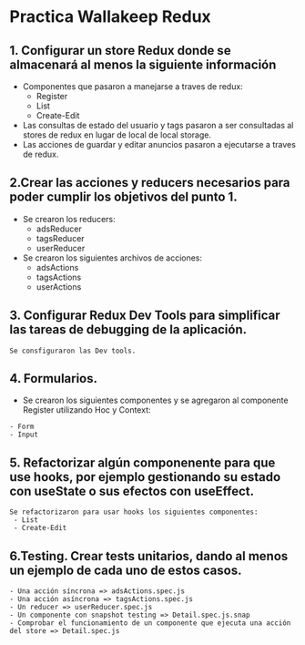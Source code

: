 # Practica Wallakeep Redux

## 1. Configurar un store Redux donde se almacenará al menos la siguiente información

  - Componentes que pasaron a manejarse a traves de redux:
    - Register
    - List
    - Create-Edit
  - Las consultas de estado del usuario y tags pasaron a ser consultadas al stores de redux en lugar de local de
    local storage.
  - Las acciones de guardar y editar anuncios pasaron a ejecutarse a traves de redux.           

## 2.Crear las acciones y reducers necesarios para poder cumplir los objetivos del punto 1.
  - Se crearon los reducers:
    - adsReducer
    - tagsReducer
    - userReducer
  - Se crearon los siguientes archivos de acciones:
    - adsActions
    - tagsActions
    - userActions

## 3. Configurar Redux Dev Tools para simplificar las tareas de debugging de la aplicación.
    Se consfiguraron las Dev tools.

## 4. Formularios.   
   - Se crearon los siguientes componentes y se agregaron al componente Register utilizando Hoc y Context:     
   
    - Form
    - Input

## 5. Refactorizar algún componenente para que use hooks, por ejemplo gestionando su estado con useState o sus efectos con useEffect.
    Se refactorizaron para usar hooks los siguientes componentes:
     - List
     - Create-Edit
          
## 6.Testing. Crear tests unitarios, dando al menos un ejemplo de cada uno de estos casos.
    - Una acción síncrona => adsActions.spec.js 
    - Una acción asíncrona => tagsActions.spec.js
    - Un reducer => userReducer.spec.js
    - Un componente con snapshot testing => Detail.spec.js.snap
    - Comprobar el funcionamiento de un componente que ejecuta una acción del store => Detail.spec.js


